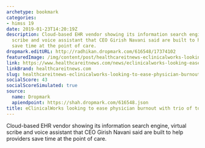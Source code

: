 ```yaml
---
archetype: bookmark
categories:
- himss 19
date: 2019-01-23T14:20:19Z
description: Cloud-based EHR vendor showing its information search engine, virtual
  scribe and voice assistant that CEO Girish Navani said are built to help providers
  save time at the point of care.
dropmark.editURL: http://radhikan.dropmark.com/616548/17374102
featuredImage: /img/content/post/healthcareitnews-eclinicalworks-looking-to-ease-physician-burnout-with-trio-of-tools-at-himss19.jpg
link: https://www.healthcareitnews.com/news/eclinicalworks-looking-ease-physician-burnout-trio-tools-himss19-0
linkBrand: healthcareitnews.com
slug: healthcareitnews-eclinicalworks-looking-to-ease-physician-burnout-with-trio-of-tools-at-himss19
socialScore: 43
socialScoreSimulated: true
source:
  name: Dropmark
  apiendpoint: https://shah.dropmark.com/616548.json
title: eClinicalWorks looking to ease physician burnout with trio of tools at HIMSS19
---
```

Cloud-based EHR vendor showing its information search engine, virtual scribe and voice assistant that CEO Girish Navani said are built to help providers save time at the point of care.